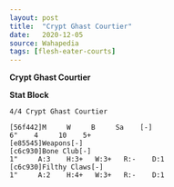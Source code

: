 ```yaml
---
layout: post
title:  "Crypt Ghast Courtier"
date:   2020-12-05
source: Wahapedia
tags: [flesh-eater-courts]
---
```


**Crypt Ghast Courtier**

**Stat Block**
```
4/4 Crypt Ghast Courtier
```

```
[56f442]M     W     B     Sa    [-]
6"    4     10    5+    
[e85545]Weapons[-]
[c6c930]Bone Club[-]
1"     A:3    H:3+   W:3+   R:-    D:1   
[c6c930]Filthy Claws[-]
1"     A:2    H:4+   W:3+   R:-    D:1   
```


